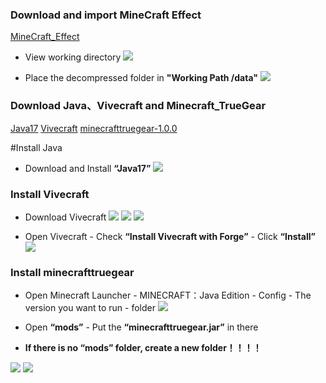 ### Download and import MineCraft Effect
[MineCraft_Effect](https://static.truegear.cn/MineCraft/-10001.rar)

- View working directory
![](https://static.truegear.cn/bbs/Minecraft/img8.png)

- Place the decompressed folder in **"Working Path /data"**
![](https://static.truegear.cn/bbs/Minecraft/img9.png)


### Download Java、Vivecraft and Minecraft_TrueGear

[Java17](https://www.oracle.com/java/technologies/javase/jdk17-archive-downloads.html)
[Vivecraft](https://www.vivecraft.org/)
[minecrafttruegear-1.0.0](https://static.truegear.cn/MineCraft/minecrafttruegear-1.0.0.jar)

#Install Java

- Download and Install **“Java17”**
![](https://static.truegear.cn/bbs/Minecraft/8.png)

### Install Vivecraft

- Download Vivecraft
![](https://static.truegear.cn/bbs/Minecraft/1.png)
![](https://static.truegear.cn/bbs/Minecraft/2.png)
![](https://static.truegear.cn/bbs/Minecraft/3.png)

- Open Vivecraft - Check **“Install Vivecraft with Forge”** - Click **“Install”**
![](https://static.truegear.cn/bbs/Minecraft/4.png)

### Install minecrafttruegear

- Open Minecraft Launcher - MINECRAFT：Java Edition - Config - The version you want to run - folder
![](https://static.truegear.cn/bbs/Minecraft/5.png)

- Open **“mods”** - Put the **“minecrafttruegear.jar”** in there
- **If there is no “mods” folder, create a new  folder！！！！**

![](https://static.truegear.cn/bbs/Minecraft/6.png)
![](https://static.truegear.cn/bbs/Minecraft/7.png)
